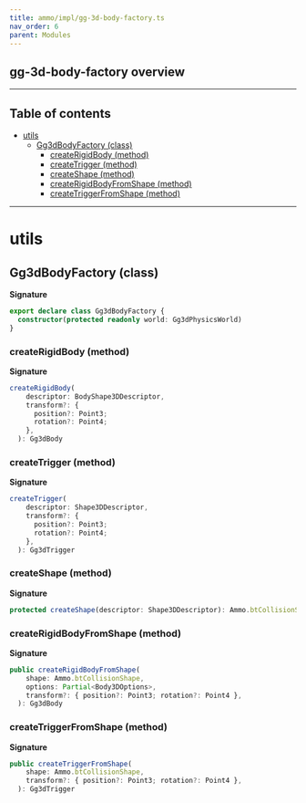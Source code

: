 ```yaml
---
title: ammo/impl/gg-3d-body-factory.ts
nav_order: 6
parent: Modules
---
```


## gg-3d-body-factory overview

---

<h2 class="text-delta">Table of contents</h2>

- [utils](#utils)
  - [Gg3dBodyFactory (class)](#gg3dbodyfactory-class)
    - [createRigidBody (method)](#createrigidbody-method)
    - [createTrigger (method)](#createtrigger-method)
    - [createShape (method)](#createshape-method)
    - [createRigidBodyFromShape (method)](#createrigidbodyfromshape-method)
    - [createTriggerFromShape (method)](#createtriggerfromshape-method)

---

# utils

## Gg3dBodyFactory (class)

**Signature**

```ts
export declare class Gg3dBodyFactory {
  constructor(protected readonly world: Gg3dPhysicsWorld)
}
```

### createRigidBody (method)

**Signature**

```ts
createRigidBody(
    descriptor: BodyShape3DDescriptor,
    transform?: {
      position?: Point3;
      rotation?: Point4;
    },
  ): Gg3dBody
```

### createTrigger (method)

**Signature**

```ts
createTrigger(
    descriptor: Shape3DDescriptor,
    transform?: {
      position?: Point3;
      rotation?: Point4;
    },
  ): Gg3dTrigger
```

### createShape (method)

**Signature**

```ts
protected createShape(descriptor: Shape3DDescriptor): Ammo.btCollisionShape
```

### createRigidBodyFromShape (method)

**Signature**

```ts
public createRigidBodyFromShape(
    shape: Ammo.btCollisionShape,
    options: Partial<Body3DOptions>,
    transform?: { position?: Point3; rotation?: Point4 },
  ): Gg3dBody
```

### createTriggerFromShape (method)

**Signature**

```ts
public createTriggerFromShape(
    shape: Ammo.btCollisionShape,
    transform?: { position?: Point3; rotation?: Point4 },
  ): Gg3dTrigger
```
